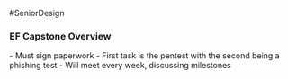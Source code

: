 #SeniorDesign
<h3> EF Capstone Overview </h3>
- Must sign paperwork
- First task is the pentest with the second being a phishing test
- Will meet every week, discussing milestones